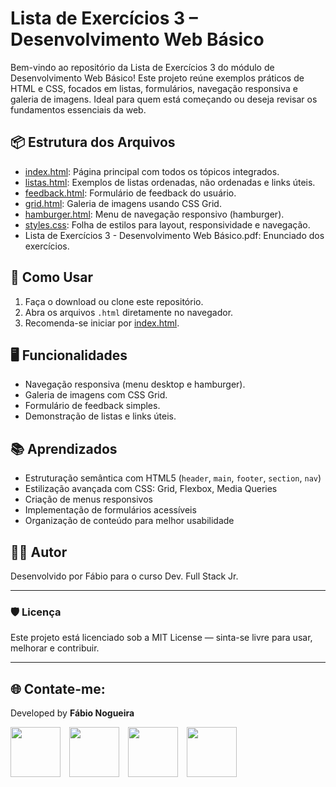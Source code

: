 # Lista de Exercícios 3 – Desenvolvimento Web Básico

Bem-vindo ao repositório da Lista de Exercícios 3 do módulo de Desenvolvimento Web Básico! Este projeto reúne exemplos práticos de HTML e CSS, focados em listas, formulários, navegação responsiva e galeria de imagens. Ideal para quem está começando ou deseja revisar os fundamentos essenciais da web.

## 📦 Estrutura dos Arquivos

- [index.html](index.html): Página principal com todos os tópicos integrados.
- [listas.html](listas.html): Exemplos de listas ordenadas, não ordenadas e links úteis.
- [feedback.html](feedback.html): Formulário de feedback do usuário.
- [grid.html](grid.html): Galeria de imagens usando CSS Grid.
- [hamburger.html](hamburger.html): Menu de navegação responsivo (hamburger).
- [styles.css](styles.css): Folha de estilos para layout, responsividade e navegação.
- Lista de Exercícios 3 - Desenvolvimento Web Básico.pdf: Enunciado dos exercícios.

## 🚀 Como Usar

1. Faça o download ou clone este repositório.
2. Abra os arquivos `.html` diretamente no navegador.
3. Recomenda-se iniciar por [index.html](index.html).

## 🖥️ Funcionalidades

- Navegação responsiva (menu desktop e hamburger).
- Galeria de imagens com CSS Grid.
- Formulário de feedback simples.
- Demonstração de listas e links úteis.

## 📚 Aprendizados

- Estruturação semântica com HTML5 (`header`, `main`, `footer`, `section`, `nav`)
- Estilização avançada com CSS: Grid, Flexbox, Media Queries
- Criação de menus responsivos
- Implementação de formulários acessíveis
- Organização de conteúdo para melhor usabilidade

## 👨‍💻 Autor

Desenvolvido por Fábio para o curso Dev. Full Stack Jr.

---

### 🛡️ Licença
Este projeto está licenciado sob a MIT License — sinta-se livre para usar, melhorar e contribuir.

---

<!-- Início da seção "Contato" -->
<h2>🌐 Contate-me: </h2>
<div>
  <p>Developed by <b>Fábio Nogueira</b></p>
</div>
<p>
<a href="https://www.linkedin.com/in/faanogueira/" target="_blank"><img style="padding-right: 10px;" src="https://img.icons8.com/?size=100&id=13930&format=png&color=000000" target="_blank" width="80"></a>
<a href="https://github.com/faanogueira" target="_blank"><img style="padding-right: 10px;" src="https://img.icons8.com/?size=100&id=AZOZNnY73haj&format=png&color=000000" target="_blank" width="80"></a>
<a href="https://api.whatsapp.com/send?phone=5571983937557" target="_blank"><img style="padding-right: 10px;" src="https://img.icons8.com/?size=100&id=16713&format=png&color=000000" target="_blank" width="80"></a>
<a href="mailto:faanogueira@gmail.com"><img style="padding-right: 10px;" src="https://img.icons8.com/?size=100&id=P7UIlhbpWzZm&format=png&color=000000" target="_blank" width="80"></a> 
</p>
<!-- Fim da seção "Contato" -->
